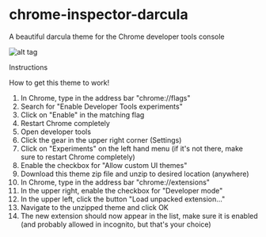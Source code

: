 chrome-inspector-darcula
========================

A beautiful darcula theme for the Chrome developer tools console

![alt tag](https://raw.github.com/joelworsham/chrome-inspector-darcula/master/screenshot.png)

Instructions

How to get this theme to work!

1. In Chrome, type in the address bar "chrome://flags"
2. Search for "Enable Developer Tools experiments"
3. Click on "Enable" in the matching flag
4. Restart Chrome completely
5. Open developer tools
6. Click the gear in the upper right corner (Settings)
7. Click on "Experiments" on the left hand menu (if it's not there, make sure to restart Chrome completely)
8. Enable the checkbox for "Allow custom UI themes"
9. Download this theme zip file and unzip to desired location (anywhere)
10. In Chrome, type in the address bar "chrome://extensions"
11. In the upper right, enable the checkbox for "Developer mode"
12. In the upper left, click the button "Load unpacked extension..."
13. Navigate to the unzipped theme and click OK
14. The new extension should now appear in the list, make sure it is enabled (and probably allowed in incognito, but that's your choice)